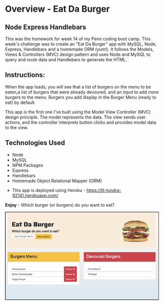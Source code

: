# Overview - Eat Da Burger 

## Node Express Handlebars

This was the homework for week 14 of my Penn coding boot camp. This week's challenge was to create an "Eat Da Burger" app with MySQL, Node, Express, Handlebars and a homemade ORM (yum!). It follows the Models, Views & Controllers (MVC) design pattern and uses Node and MySQL to query and route data and Handlebars to generate the HTML.

## Instructions:

When the app loads, you will see that a list of burgers on the menu to be eaten,a list of burgers that were already devoured, and an input to add more burgers to the menu. Burgers you add display in the Burger Menu (ready to eat) by default.

This app is the first one I've built using the Model View Controller (MVC) design principle. The model represents the data. The view sends user actions, and the controller interprets button clicks and provides model data to the view.

## Technologies Used
- Node
- MySQL
- NPM Packages
- Express
- Handlebars
- Homemade Object Relational Mapper (ORM)

* This app is deployed using Heroku - https://lit-tundra-92141.herokuapp.com/

**Enjoy** - Which burger (or burgers) do you want to eat? 

![Eat Da Burger](public/assets/img/burger-app.png)
